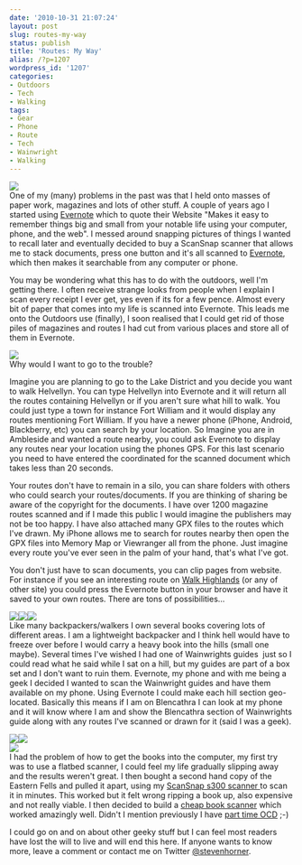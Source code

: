 ```yaml
---
date: '2010-10-31 21:07:24'
layout: post
slug: routes-my-way
status: publish
title: 'Routes: My Way'
alias: /?p=1207
wordpress_id: '1207'
categories:
- Outdoors
- Tech
- Walking
tags:
- Gear
- Phone
- Route
- Tech
- Wainwright
- Walking
---
```


![](http://dl.dropbox.com/u/2657852/website/images/Evernote-Overview-600x485.png)  
One of my (many) problems in the past was that I held onto masses of paper work, magazines and lots of other stuff. A couple of years ago I started using [Evernote](http://www.evernote.com) which to quote their Website "Makes it easy to remember things big and small from your notable life using your computer, phone, and the web". I messed around snapping pictures of things I wanted to recall later and eventually decided to buy a ScanSnap scanner that allows me to stack documents, press one button and it's all scanned to [Evernote](http://www.evernote.com), which then makes it searchable from any computer or phone.  

You may be wondering what this has to do with the outdoors, well I'm getting there. I often receive strange looks from people when I explain I scan every receipt I ever get, yes even if its for a few pence. Almost every bit of paper that comes into my life is scanned into Evernote. This leads me onto the Outdoors use (finally), I soon realised that I could get rid of those piles of magazines and routes I had cut from various places and store all of them in Evernote.   

![](http://dl.dropbox.com/u/2657852/website/images/Evernote-Search-1-600x480.jpg)  
Why would I want to go to the trouble?  

Imagine you are planning to go to the Lake District and you decide you want to walk Helvellyn. You can type Helvellyn into Evernote and it will return all the routes containing Helvellyn or if you aren't sure what hill to walk. You could just type a town for instance Fort William and it would display any routes mentioning Fort William. If you have a newer phone (iPhone, Android, Blackberry, etc) you can search by your location. So Imagine you are in Ambleside and wanted a route nearby, you could ask Evernote to display any routes near your location using the phones GPS. For this last scenario you need to have entered the coordinated for the scanned document which takes less than 20 seconds.  

Your routes don't have to remain in a silo, you can share folders with others who could search your routes/documents. If you are thinking of sharing be aware of the copyright for the documents. I have over 1200 magazine routes scanned and if I made this public I would imagine the publishers may not be too happy. I have also attached many GPX files to the routes which I've drawn. My iPhone allows me to search for routes nearby then open the GPX files into Memory Map or Viewranger all from the phone. Just imagine every route you've ever seen in the palm of your hand, that's what I've got.  

You don't just have to scan documents, you can clip pages from website. For instance if you see an interesting route on [Walk Highlands](http://www.walkhighlands.com) (or any of other site) you could press the Evernote button in your browser and have it saved to your own routes. There are tons of possibilities...  

![](http://dl.dropbox.com/u/2657852/website/images/photo-200x300.png)![](http://dl.dropbox.com/u/2657852/website/images/photo-2-200x300.png)![](http://dl.dropbox.com/u/2657852/website/images/photo-4-200x300.png)  
Like many backpackers/walkers I own several books covering lots of different areas. I am a lightweight backpacker and I think hell would have to freeze over before I would carry a heavy book into the hills (small one maybe). Several times I've wished I had one of Wainwrights guides  just so I could read what he said while I sat on a hill, but my guides are part of a box set and I don't want to ruin them. Evernote, my phone and with me being a geek I decided I wanted to scan the Wainwright guides and have them available on my phone. Using Evernote I could make each hill section geo-located. Basically this means if I am on Blencathra I can look at my phone and it will know where I am and show the Blencathra section of Wainwrights guide along with any routes I've scanned or drawn for it (said I was a geek).  

![](http://dl.dropbox.com/u/2657852/website/images/photo-5-200x300.png)![](http://dl.dropbox.com/u/2657852/website/images/photo-6-200x300.png)   
![](http://dl.dropbox.com/u/2657852/website/images/photo-300x200.jpg)  
I had the problem of how to get the books into the computer, my first try was to use a flatbed scanner, I could feel my life gradually slipping away and the results weren't great. I then bought a second hand copy of the Eastern Fells and pulled it apart, using my [ScanSnap s300 scanner ](http://www.amazon.co.uk/gp/product/B000Z7TJVE?ie=UTF8&tag=faitocom-21&linkCode=as2&camp=1634&creative=19450&creativeASIN=B000Z7TJVE)to scan it in minutes. This worked but it felt wrong ripping a book up, also expensive and not really viable. I then decided to build a [cheap book scanner](http://www.instructables.com/id/Bargain-Price-Book-Scanner-From-A-Cardboard-Box/) which worked amazingly well. Didn't I mention previously I have [part time OCD](http://www.stevenhorner.com/?p=1171) ;-)  

I could go on and on about other geeky stuff but I can feel most readers have lost the will to live and will end this here. If anyone wants to know more, leave a comment or contact me on Twitter [@stevenhorner](http://www.twitter.com/stevenhorner).  
